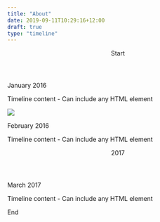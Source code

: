 ```yaml
---
title: "About"
date: 2019-09-11T10:29:16+12:00
draft: true
type: "timeline"
---
```


<div class="timeline">
  <header class="timeline-header">
    <span class="tag is-medium is-primary">Start</span>
  </header>
  <div class="timeline-item">
    <div class="timeline-marker"></div>
    <div class="timeline-content">
      <p class="heading">January 2016</p>
      <p>Timeline content - Can include any HTML element</p>
    </div>
  </div>
  <div class="timeline-item">
    <div class="timeline-marker is-image is-32x32">
      <img src="http://bulma.io/images/placeholders/32x32.png">
    </div>
    <div class="timeline-content">
      <p class="heading">February 2016</p>
      <p>Timeline content - Can include any HTML element</p>
    </div>
  </div>
  <header class="timeline-header">
    <span class="tag is-primary">2017</span>
  </header>
  <div class="timeline-item">
    <div class="timeline-marker is-icon">
      <i class="fa fa-flag"></i>
    </div>
    <div class="timeline-content">
      <p class="heading">March 2017</p>
      <p>Timeline content - Can include any HTML element</p>
    </div>
  </div>
  <div class="timeline-header">
    <span class="tag is-medium is-primary">End</span>
  </div>
</div>


